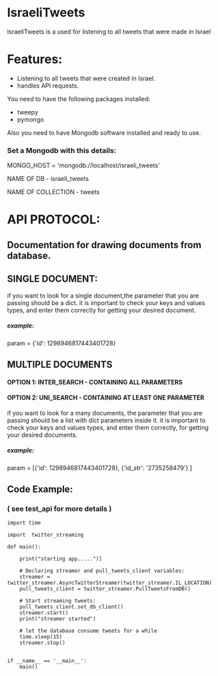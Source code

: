 # IsraeliTweets

IsraeliTweets is a used for listening to all tweets that were made in Israel

# Features:

  - Listening to all tweets that were created in Israel.
  - handles API requests.


You need to have the following packages installed:
  - tweepy
  - pymongo 

Also you need to have Mongodb software installed and ready to use. 

### Set a Mongodb with this details:
MONGO_HOST = 'mongodb://localhost/israeli_tweets'

NAME OF DB - israeli_tweets

NAME OF COLLECTION - tweets

    
# API PROTOCOL:
## Documentation for drawing documents from database.
    
## SINGLE DOCUMENT:
if you want to look for a single document,the parameter that you are passing should be a dict. 
it is important to check your keys and values types, and enter them correctly for getting your desired document. 

##### example:   
param = {'id': 1298946817443401728}


## MULTIPLE DOCUMENTS 
#### OPTION 1: INTER_SEARCH - CONTAINING ALL PARAMETERS
#### OPTION 2: UNI_SEARCH - CONTAINING AT LEAST ONE PARAMETER
if you want to look for a many documents, the parameter that you are passing should be a list with
dict parameters inside it.
it is important to check your keys and values types, and enter them correctly, for getting your desired documents.

##### example: 
param = [{'id': 1298946817443401728}, {'id_str': '2735258479'} ]


## Code Example:
### ( see test_api for more details )

    import time

    import  twitter_streaming

    def main():

        print("starting app.....")]

        # Declaring streamer and pull_tweets_client variables:
        streamer = twitter_streamer.AsyncTwitterStreamer(twitter_streamer.IL_LOCATION)
        pull_tweets_client = twitter_streamer.PullTweetsFromDB()

        # Start streaming tweets:
        pull_tweets_client.set_db_client()
        streamer.start()
        print("streamer started")

        # let the database consume tweets for a while
        time.sleep(15)
        streamer.stop()


    if __name__ == '__main__':
        main()

